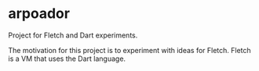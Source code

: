 # arpoador
Project for Fletch and Dart experiments.

The motivation for this project is to experiment with ideas for Fletch. Fletch is a VM that uses the Dart language.

